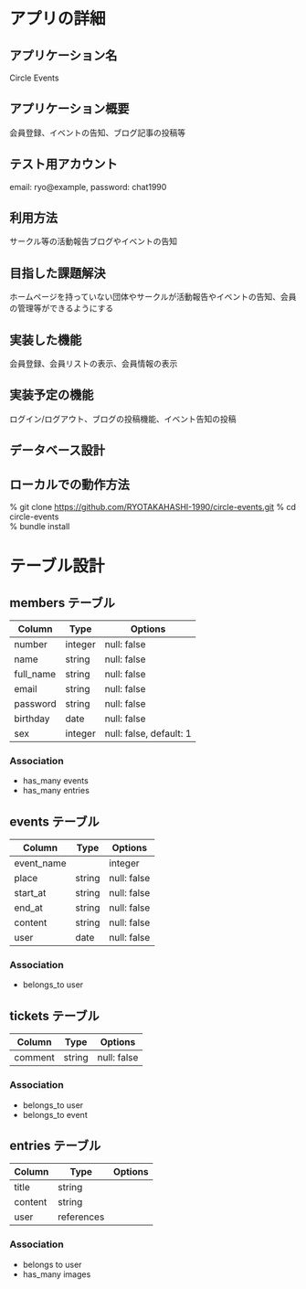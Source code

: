 # アプリの詳細

## アプリケーション名
Circle Events

## アプリケーション概要
会員登録、イベントの告知、ブログ記事の投稿等

## テスト用アカウント
email: ryo@example, password: chat1990

## 利用方法
サークル等の活動報告ブログやイベントの告知

## 目指した課題解決
ホームページを持っていない団体やサークルが活動報告やイベントの告知、会員の管理等ができるようにする

## 実装した機能
会員登録、会員リストの表示、会員情報の表示

## 実装予定の機能
ログイン/ログアウト、ブログの投稿機能、イベント告知の投稿

## データベース設計

## ローカルでの動作方法
% git clone https://github.com/RYOTAKAHASHI-1990/circle-events.git
% cd circle-events  
% bundle install  

# テーブル設計

## members テーブル

| Column    | Type    | Options                 |
| ----------|---------|-------------------------|  
| number    | integer | null: false             |
| name      | string  | null: false             |
| full_name | string  | null: false             |
| email     | string  | null: false             |
| password  | string  | null: false             |
| birthday  | date    | null: false             |
| sex       | integer | null: false, default: 1 |

### Association

* has_many events
* has_many entries

##  events テーブル

| Column    | Type    | Options                 |
| ----------|---------|-------------------------|  
| event_name|         | integer | null: false   |
| place     | string  | null: false             |
| start_at  | string  | null: false             |
| end_at    | string  | null: false             |
| content   | string  | null: false             |
| user      | date    | null: false             |

### Association

* belongs_to user

## tickets テーブル

| Column    | Type    | Options                 |
| ----------|---------|-------------------------|  
| comment   | string  | null: false             |

### Association

* belongs_to user
* belongs_to event


## entries テーブル

| Column    | Type       | Options                 |
| ----------|------------|-------------------------|  
|  title    | string     |                         |     
|  content  | string     |                         |
|  user     | references |                         |

### Association

* belongs to user
* has_many images



